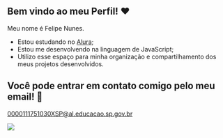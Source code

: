 ## Bem vindo ao meu Perfil! ❤️

Meu nome é Felipe Nunes.

- Estou estudando no [Alura](https://www.alura.com.br);
- Estou me desenvolvendo na linguagem de JavaScript;
- Utilizo esse espaço para minha organização e compartilhamento dos meus projetos desenvolvidos.

## Você pode entrar em contato comigo pelo meu email! 📧

0000111751030XSP@al.educacao.sp.gov.br

![](https://media1.tenor.com/m/cByKGAOSVd4AAAAC/jogo-vs-sukuna-ryomen-sukuna.gif)
